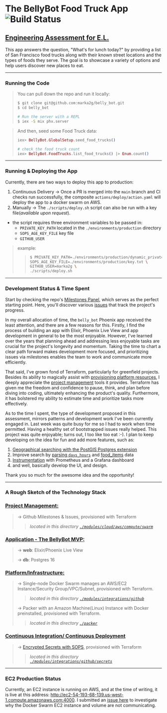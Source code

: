 # The BellyBot Food Truck App ![Build Status](https://github.com/marka2g/belly_bot/actions/workflows/ci_cd.yaml/badge.svg)
## [Engineering Assessment for E.L.](https://github.com/peck/engineering-assessment)

This app answers the question, "What's for lunch today?" by providing a list of San Francisco food trucks along with their known street locations and the types of foods they serve. The goal is to showcase a variety of options and help users discover new places to eat.

---

### Running the Code
> You can pull down the repo and run it locally:
>```bash
>$ git clone git@github.com:marka2g/belly_bot.git
>$ cd belly_bot
>
># Run the server with a REPL
>$ iex -S mix phx.server
>```

> And then, seed some Food Truck data:
>```elixir
>iex> BellyBot.GlobalSetup.seed_food_trucks()
>
># check the food truck count
>iex> BellyBot.FoodTrucks.list_food_trucks() |> Enum.count()
>```

---

### Running & Deploying the App
Currently, there are two ways to deploy this app to production:

1. Continuous Delivery → Once a PR is merged into the `main` branch and CI checks run successfully, the composite `actions/deploy/action.yaml` will deploy the app to a docker swarm on AWS.
2. Manually → The `./scripts/deploy.sh` script can also be run with a key file(_available upon request_).
  - the script requires three environment variables to be passed in:
    - `PRIVATE_KEY_PATH` located in the `./environments/production` directory
    - `SOPS_AGE_KEY_FILE` key file
    - `GITHUB_USER`
> example:
>>```bash
>>$ PRIVATE_KEY_PATH=./environments/production/dynamic_private_key.pem \
>>SOPS_AGE_KEY_FILE=./environments/production/key.txt \
>>GITHUB_USER=marka2g \
>>./scripts/deploy.sh
>>```

---

### Development Status & Time Spent
Start by checking the repo's [Milestones Panel](https://github.com/marka2g/belly_bot/milestones), which serves as the perfect starting point. Here, you'll discover various [issues](https://github.com/marka2g/belly_bot/issues) that track the project's progress. 

In my overall allocation of time, the `belly_bot` Phoenix app received the least attention, and there are a few reasons for this. Firstly, I find the process of building an app with Elixir, Phoenix Live View and app development in general to be the most enjoyable. However, I've learned over the years that planning ahead and addressing less enjoyable tasks are crucial for the project's longevity and momentum. Taking the time to chart a clear path forward makes development more focused, and prioritizing issues via milestones enables the team to work and communicate more efficiently.

That said, I've grown fond of Terraform, particularly for greenfield projects. Besides its ability to magically assist with  [provisioning platform resources](https://github.com/marka2g/belly_bot/tree/main/environments/production), I deeply appreciate the [project management](https://github.com/marka2g/belly_bot/tree/main/modules/integrations/github/project_management) tools it provides. Terraform has given me the freedom and confidence to pause, think, and plan before diving into coding, ultimately enhancing the product's quality. Furthermore, it has bolstered my ability to estimate time and prioritize tasks more effectively.

As to the time I spent, the type of development proposed in this assessment, mirrors patterns and development work I've been currently engaged in. Last week was quite busy for me so I had to work when time permitted. Having a healthy set of bootstrapped issues really helped. This project was quite enjoyable; turns out, I too like too eat :-). 
I plan to keep developing on the idea for fun and add more features, such as:
1. [Geographical searching with the PostGIS Postgres extension](https://github.com/marka2g/belly_bot/issues/22)
2. Improve search by [parsing `days_hours`](https://github.com/marka2g/belly_bot/issues/21) and [food_items](https://github.com/marka2g/belly_bot/issues/20) data
3. [Instrumentation](https://github.com/marka2g/belly_bot/milestone/4) with Prometheus and a Grafana dashboard
4. and well, basically develop the UI, and design.

Thank you so much for the awesome idea and the opportunity!

---

### A Rough Sketch of the Technology Stack
### [**Project Management:**](https://github.com/marka2g/belly_bot/milestones)
> → Github Milestones & Issues, provisioned with Terraform
>> _located in this directory [`./modules/cloud/aws/compute/swarm`](https://github.com/marka2g/belly_bot/tree/main/modules/cloud/aws/compute/swarm)_

### [**Application - The BellyBot MVP:**](https://github.com/marka2g/belly_bot/milestone/6)
> → **web**: Elixir/Phoenix Live View
> 
> → **db**: Postgres 16

### [**Platform/Infrastructure:**](https://github.com/marka2g/belly_bot/milestone/2)
> → Single-node Docker Swarm manages an AWS/EC2 Instance/Security Group/VPC/Subnet, provisioned with Terraform.
>> _located in this directory [`./modules/integrations/github`](https://github.com/marka2g/belly_bot/tree/main/modules/integrations/github)_
>
> → Packer with an Amazon Machine(Linux) Instance with Docker preinstalled, provisioned with Terraform.
>> _located in this directory [`./packer`](https://github.com/marka2g/belly_bot/tree/main/packer)_

### [**Continuous Integration/ Continuous Deployment**](https://github.com/marka2g/belly_bot/milestone/1?closed=1)
> → [Encrypted Secrets with SOPS](https://github.com/marka2g/belly_bot/commit/0c25f01a605bc7bcb18bde4898ba0959219f2d66), provisioned with Terraform
>> _located in this directory [`./modules/integrations/github/secrets`](https://github.com/marka2g/belly_bot/tree/main/modules/integrations/github/secrets)_

---

### EC2 Production Status
Currently, an EC2 instance is running on AWS, and at the time of writing, it is live at this address: http://ec2-54-193-68-139.us-west-1.compute.amazonaws.com:4000. I submitted an [issue here](https://github.com/marka2g/belly_bot/issues/36) to investigate why the Docker Swarm EC2 instance and volume are not communicating. 

